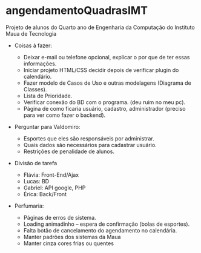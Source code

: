 # angendamentoQuadrasIMT
Projeto de alunos do Quarto ano de Engenharia da Computação do Instituto Maua de Tecnologia

- Coisas à fazer:
  - Deixar e-mail ou telefone opcional, explicar o por que de ter essas informações.
  - Iniciar projeto HTML/CSS decidir depois de verificar plugin do calendário.
  - Fazer modelo de Casos de Uso e outras modelagens (Diagrama de Classes).
  - Lista de Prioridade.
  - Verificar conexão do BD com o programa. (deu ruim no meu pc).
  - Página de como ficaria usuário, cadastro, administrador (preciso para ver como fazer o backend).
  

- Perguntar para Valdomiro:
  - Esportes que eles são responsáveis por administrar.
  - Quais dados são necessários para cadastrar usuário.
  - Restrições de penalidade de alunos.

- Divisão de tarefa
  - Flávia: Front-End/Ajax
  - Lucas: BD
  - Gabriel: API google, PHP
  - Érica: Back/Front
  
- Perfumaria:
  - Páginas de erros de sistema.
  - Loading animadinho – espera de confirmação (bolas de esportes).
  - Falta botão de cancelamento do agendamento no calendária.
  - Manter padrões dos sistemas da Maua
  - Manter cinza cores frias ou quentes

